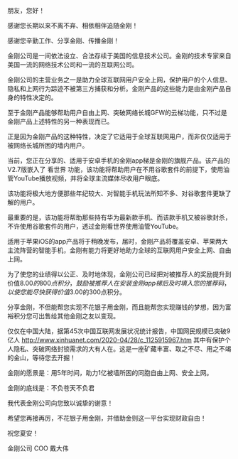 朋友，您好！

感谢您长期以来不离不弃、相依相伴追随金刚！

感谢您辛勤工作、分享金刚、传播金刚！

金刚公司是一间依法设立、合法存续于美国的信息技术公司。金刚的技术专家来自美国一流的网络技术公司和一流的互联网公司。

金刚公司的主营业务之一是助力全球互联网用户安全上网，保护用户的个人信息、隐私和上网行为踪迹不被第三方捕获和分析。金刚产品的这些能力是由金刚产品自身的特性决定的。

至于金刚产品能够帮助用户自由上网、突破网络长城GFW的云梯功能，只不过是金刚产品上述特性的另一种表现而已。

正是因为金刚产品的这种特性，决定了它适用于全球互联网用户，而非仅仅适用于被网络长城所困的墙内用户。

当前，您正在分享的、适用于安卓手机的金刚app梯是金刚的旗舰产品。该产品的V2.7版嵌入了 看世界 功能，该功能将帮助用户在不用谷歌套件的前提下，使用油管YouTube播放视频，并将全球主流媒体尽收用户眼底。

该功能将极大地方便那些年纪较大、对智能手机玩法所知不多、对谷歌套件更缺了解的用户。

最重要的是，该功能将帮助那些持有华为最新款手机、而该款手机又被谷歌封杀，不许使用谷歌套件的用户，透过金刚看世界使用油管YouTube。

适用于苹果iOS的app产品将于稍晚发布，届时，金刚产品将覆盖安卓、苹果两大主流阵营的智能手机，金刚有能力将更好地助力全球的互联网用户安全上网、自由上网。

为了使您的业绩得以公正、及时地体现，金刚公司已经把对被推荐人的奖励提升到价值$8.00的800点积分，鼓励被推荐人在安装金刚app梯后及时填入您的推荐码，以使您能尽快获得价值$3.00的300点积分。

分享金刚，不但能帮您实现不花银子用金刚，而且能帮您实现赚钱的梦想，因为富裕积分您可出售给其他金刚之友以变现。

仅仅在中国大陆，据第45次中国互联网发展状况统计报告，中国网民规模已突破9亿人
http://www.xinhuanet.com/2020-04/28/c_1125915967.htm
其中有保护个人隐私、突破网络封锁需求的大有人在。这是一座矿藏丰富、取之不尽、用之不竭的金山，等待您去开掘！

金刚的愿景是：用5年时间，助力1亿被墙所困的同胞自由上网、安全上网。

金刚的底线是：不负苍天不负君

我代表金刚公司向您致以诚挚的谢意！

希望您再接再厉，不花银子用金刚，并借助金则这一平台实现财政自由！

祝您夏安！

金刚公司 COO 戴大伟
